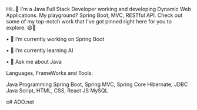 Hii..👋 I'm a Java Full Stack Developer working and developing Dynamic Web Applications. My playground? Spring Boot, MVC, RESTful API. Check out some of my top-notch work that I've got pinned right here for you to explore. 😄🚀

• 🔭 I’m currently working on Spring Boot

• 🌱 I’m currently learning AI

• 💬 Ask me about Java

Languages, FrameWorks and Tools:

Java Programming
Spring Boot, Spring MVC, Spring Core
Hibernate, JDBC
Java Script, HTML, CSS, React JS
MySQL

c#
ADO.net
